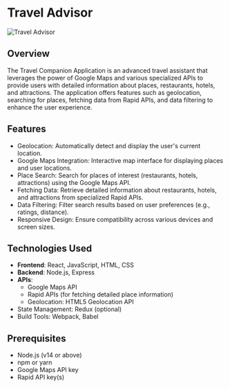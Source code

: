# Travel Advisor

![Travel Advisor](https://i.ibb.co/qph2cZn/image.pngg)


## Overview
The Travel Companion Application is an advanced travel assistant that leverages the power of Google Maps and various specialized APIs to provide users with detailed information about places, restaurants, hotels, and attractions. The application offers features such as geolocation, searching for places, fetching data from Rapid APIs, and data filtering to enhance the user experience.

## Features
* Geolocation: Automatically detect and display the user's current location.
* Google Maps Integration: Interactive map interface for displaying places and user locations.
* Place Search: Search for places of interest (restaurants, hotels, attractions) using the Google Maps API.
* Fetching Data: Retrieve detailed information about restaurants, hotels, and attractions from specialized Rapid APIs.
* Data Filtering: Filter search results based on user preferences (e.g., ratings, distance).
* Responsive Design: Ensure compatibility across various devices and screen sizes.

## Technologies Used
* **Frontend**: React, JavaScript, HTML, CSS
* **Backend**: Node.js, Express
* **APIs**:
    * Google Maps API
    * Rapid APIs (for fetching detailed place information)
    * Geolocation: HTML5 Geolocation API
* State Management: Redux (optional)
* Build Tools: Webpack, Babel

## Prerequisites
* Node.js (v14 or above)
* npm or yarn
* Google Maps API key
* Rapid API key(s)